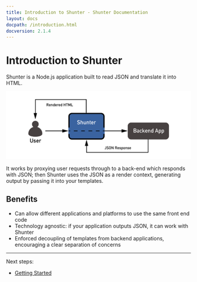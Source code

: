 ```yaml
---
title: Introduction to Shunter - Shunter Documentation
layout: docs
docpath: /introduction.html
docversion: 2.1.4
---
```


Introduction to Shunter
=======================

Shunter is a Node.js application built to read JSON and translate it into HTML.

![Shunter as a proxy](/docs/2.1.4/diagram.png)

It works by proxying user requests through to a back-end which responds with JSON; then Shunter uses the JSON as a render context, generating output by passing it into your templates.


Benefits
--------

- Can allow different applications and platforms to use the same front end code
- Technology agnostic: if your application outputs JSON, it can work with Shunter
- Enforced decoupling of templates from backend applications, encouraging a clear separation of concerns


---

Next steps:

- [Getting Started](getting-started.html)
